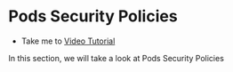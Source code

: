 # Pods Security Policies
  - Take me to [Video Tutorial](https://kodekloud.com/courses/1378608/lectures/31704476)
  
In this section, we will take a look at Pods Security Policies
